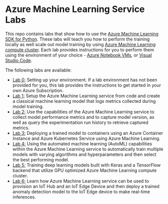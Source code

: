 # Azure Machine Learning Service Labs

This repo contains labs that show how to use the [Azure Machine Learning SDK for Python](https://docs.microsoft.com/en-us/python/api/overview/azure/ml/intro?view=azure-ml-py). These labs will teach you how to perform the training locally as well scale out model training by using [Azure Machine Learning compute cluster](https://docs.microsoft.com/en-us/azure/machine-learning/service/how-to-set-up-training-targets#amlcompute). Each lab provides instructions for you to perform them using the environment of your choice - [Azure Notebook VMs](https://azure.microsoft.com/en-us/services/machine-learning/), or [Visual Studio Code](https://code.visualstudio.com/docs/setup/setup-overview).

The following labs are available:
- [Lab 0:](./lab-0/README.md) Setting up your environment. If a lab environment has not been provided for you, this lab provides the instructions to get started in your own Azure Subscription.
- [Lab 1:](./lab-1/README.md) Setup the Azure Machine Learning service from code and create a classical machine learning model that logs metrics collected during model training.
- [Lab 2:](./lab-2/README.md) Use the capabilities of the Azure Machine Learning service to collect model performance metrics and to capture model version, as well as query the experimentation run history to retrieve captured metrics.
- [Lab 3:](./lab-3/README.md) Deploying a trained model to containers using an Azure Container Instance and Azure Kubernetes Service using Azure Machine Learning.
- [Lab 4:](./lab-4/README.md) Using the automated machine learning (AutoML) capabilities within the Azure Machine Learning service to automatically train multiple models with varying algorithms and hyperparameters and then select the best performing model.
- [Lab 5:](./lab-5/README.md) Training deep learning models built with Keras and a TensorFlow backend that utilize GPU optimized Azure Machine Learning compute cluster.
- [Lab 6:](./lab-6/README.md) Learn how Azure Machine Learning service  can be used to provision an IoT Hub and an IoT Edge Device and then deploy a trained anomaly detection model to the IoT Edge device to make real-time inferences.
